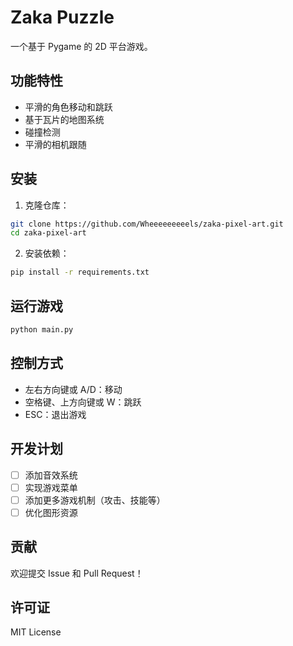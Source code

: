# Zaka Puzzle

一个基于 Pygame 的 2D 平台游戏。

## 功能特性

- 平滑的角色移动和跳跃
- 基于瓦片的地图系统
- 碰撞检测
- 平滑的相机跟随

## 安装

1. 克隆仓库：
```bash
git clone https://github.com/Wheeeeeeeeels/zaka-pixel-art.git
cd zaka-pixel-art
```

2. 安装依赖：
```bash
pip install -r requirements.txt
```

## 运行游戏

```bash
python main.py
```

## 控制方式

- 左右方向键或 A/D：移动
- 空格键、上方向键或 W：跳跃
- ESC：退出游戏

## 开发计划

- [ ] 添加音效系统
- [ ] 实现游戏菜单
- [ ] 添加更多游戏机制（攻击、技能等）
- [ ] 优化图形资源

## 贡献

欢迎提交 Issue 和 Pull Request！

## 许可证

MIT License 